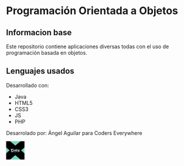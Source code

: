 # Programación Orientada a Objetos

## Informacion base
Este repositorio contiene aplicaciones diversas todas con el uso de programación basada en objetos.
	
## Lenguajes usados
Desarrollado con:
* Java
* HTML5
* CSS3
* JS
* PHP

Desarrolado por: Ángel Aguilar para Coders Everywhere

<img src="logo.png" alt="CE" height="50px" width="50px">